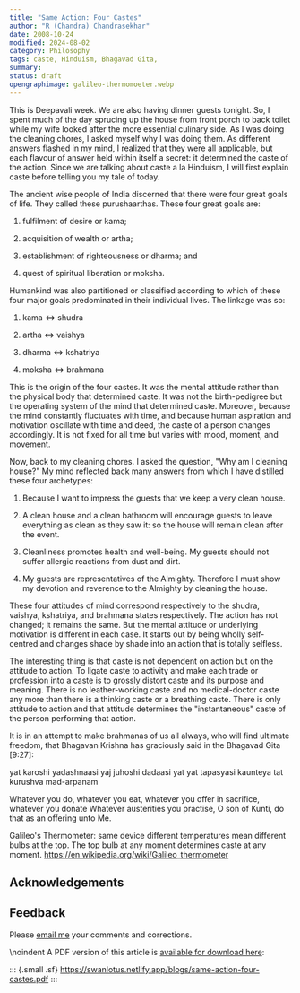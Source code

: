 ```yaml
---
title: "Same Action: Four Castes"
author: "R (Chandra) Chandrasekhar"
date: 2008-10-24
modified: 2024-08-02
category: Philosophy
tags: caste, Hinduism, Bhagavad Gita, 
summary: 
status: draft
opengraphimage: galileo-thermomoeter.webp
---
```


This is Deepavali week. We are also having dinner guests tonight. So, I spent much of the day sprucing up the house from front porch to back toilet while my wife looked after the more essential culinary side. As I was doing the cleaning chores, I asked myself why I was doing them. As different answers flashed in my mind, I realized that they were all applicable, but each flavour of answer held within itself a secret: it determined the caste of the action. Since we are talking about caste a la Hinduism, I will first explain caste before telling you my tale of today.

The ancient wise people of India discerned that there were four great goals of life. They called these purushaarthas. These four great goals are:

1. fulfilment of desire or kama;

2. acquisition of wealth or artha;

3. establishment of righteousness or dharma; and

4. quest of spiritual liberation or moksha.

Humankind was also partitioned or classified according to which of these four major goals predominated in their individual lives. The linkage was so:

1. kama <=> shudra

2. artha <=> vaishya

3. dharma <=> kshatriya

4. moksha <=> brahmana

This is the origin of the four castes. It was the mental attitude rather than the physical body that determined caste. It was not the birth-pedigree but the operating system of the mind that determined caste. Moreover, because the mind constantly fluctuates with time, and because human aspiration and motivation oscillate with time and deed, the caste of a person changes accordingly. It is not fixed for all time but varies with mood, moment, and movement.

Now, back to my cleaning chores. I asked the question, "Why am I cleaning house?" My mind reflected back many answers from which I have distilled these four archetypes:

1. Because I want to impress the guests that we keep a very clean house.

2. A clean house and a clean bathroom will encourage guests to leave everything as clean as they saw it: so the house will remain clean after the event.

3. Cleanliness promotes health and well-being. My guests should not suffer allergic reactions from dust and dirt.

4. My guests are representatives of the Almighty. Therefore I must show my devotion and reverence to the Almighty by cleaning the house.

These four attitudes of mind correspond respectively to the shudra, vaishya, kshatriya, and brahmana states respectively. The action has not changed; it remains the same. But the mental attitude or underlying motivation is different in each case. It starts out by being wholly self-centred and changes shade by shade into an action that is totally selfless.

The interesting thing is that caste is not dependent on action but on the attitude to action. To ligate caste to activity and make each trade or profession into a caste is to grossly distort caste and its purpose and meaning. There is no leather-working caste and no medical-doctor caste any more than there is a thinking caste or a breathing caste. There is only attitude to action and that attitude determines the "instantaneous" caste of the person performing that action.

It is in an attempt to make brahmanas of us all always, who will find ultimate freedom, that Bhagavan Krishna has graciously said in the Bhagavad Gita [9:27]:

yat karoshi yadashnaasi yaj juhoshi dadaasi yat
yat tapasyasi kaunteya tat kurushva mad-arpanam

Whatever you do, whatever you eat, whatever you offer in sacrifice, whatever you donate
Whatever austerities you practise, O son of Kunti, do that as an offering unto Me.

Galileo's Thermometer: same device different temperatures mean different bulbs at the top. The top bulb at any moment determines caste at any moment.
https://en.wikipedia.org/wiki/Galileo_thermometer


## Acknowledgements

## Feedback

Please [email me](mailto:feedback.swanlotus@gmail.com) your comments and
corrections.

\noindent A PDF version of this article is [available for download here]({attach}./same-action-four-castes.pdf):

::: {.small .sf}
<https://swanlotus.netlify.app/blogs/same-action-four-castes.pdf>
:::




